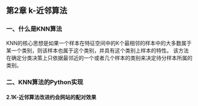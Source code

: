 ## 第2章 k-近邻算法
### 一、什么是KNN算法
  KNN的核心思想是如果一个样本在特征空间中的K个最相邻的样本中的大多数属于某一个类别，则该样本也属于这个类别，并具有这个类别上样本的特性。
  该方法在确定分类决策上只依据最邻近的一个或者几个样本的类别来决定待分样本所属的类别。
### 二、KNN算法的Python实现
####  2.1K-近邻算法改进约会网站的配对效果
```python

```



